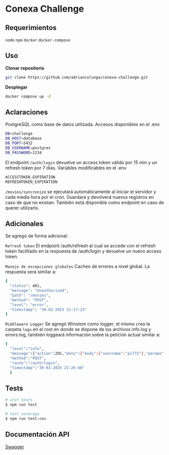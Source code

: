 # Conexa Challenge

## Requerimientos

`node`
`npm`
`docker`
`docker-compose`

## Uso

**Clonar repositorio**

```bash
git clone https://github.com/adriancolunga/conexa-challenge.git
```

**Desplegar**

```bash
docker compose up -d
```

## Aclaraciones

PostgreSQL como base de datos utilizada. Accesos disponibles en el .env
```bash
DB=challenge
DB_HOST=database
DB_PORT=5432
DB_USERNAME=postgres
DB_PASSWORD=1234
```

El endpoint `/auth/login` devuelve un access token válido por 15 min y un refresh token por 7 días. Variables modificables en el .env

```bash
ACCESSTOKEN_EXPIRATION
REFRESHTOKEN_EXPIRATION
```

`/movies/syncronize` se ejecutará automáticamente al iniciar el servidor y cada media hora por el cron. Guardará y devolverá nuevos registros en caso de que no existan. También está disponible como endpoint en caso de querer utilizarlo.

## Adicionales

Se agregó de forma adicional:

`Refresh token` El endpoint /auth/refresh al cual se accede con el refresh token facilitado en la respuesta de /auth/login y devuelve un nuevo access token.

`Manejo de excepciones globales` Cacheo de errores a nivel global. La respuesta será similar a:

```bash
{
  "status": 401,
  "message": "Unauthorized",
  "path": "/movies",
  "method": "POST",
  "level": "error",
  "timestamp": "30-03-2025 21:17:23"
}
```

`Middleware Logger` Se agregó Winstom como logger, el mismo crea la carpeta `logs` en el root en donde se dispone de los archivos info.log y errors.log, también loggeará información sobre la petición actual similar a:

```bash
{
  "level":"info",
  "message":{"action":201,"data":{"body":{"username":"pi772"},"params":{},"query":{}},
  "method":"POST",
  "route":"/auth/login",
  "timestamp":"30-03-2025 21:26:40"
  }
```

## Tests

```bash
# unit tests
$ npm run test

# test coverage
$ npm run test:cov
```

## Documentación API

[Swagger](http://localhost:3000/api)
